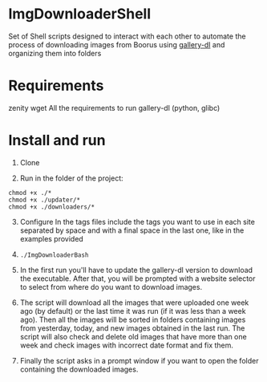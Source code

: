 # ImgDownloaderShell
Set of Shell scripts designed to interact with each other to automate the process of downloading images from Boorus using [gallery-dl](https://github.com/mikf/gallery-dl) and organizing them into folders

# Requirements
zenity
wget
All the requirements to run gallery-dl (python, glibc)

# Install and run
1) Clone

2) Run in the folder of the project:
```
chmod +x ./*
chmod +x ./updater/*
chmod +x ./downloaders/*
```
3) Configure
   In the tags files include the tags you want to use in each site separated by space and with a final space in the last one, like in the examples provided

4) `./ImgDownloaderBash`

5) In the first run you'll have to update the gallery-dl version to download the executable.
After that, you will be prompted with a website selector to select from where do you want to download images.

6) The script will download all the images that were uploaded one week ago (by default) or the last time it was run (if it was less than a week ago).
Then all the images will be sorted in folders containing images from yesterday, today, and new images obtained in the last run.
The script will also check and delete old images that have more than one week and check images with incorrect date format and fix them.

7) Finally the script asks in a prompt window if you want to open the folder containing the downloaded images.
